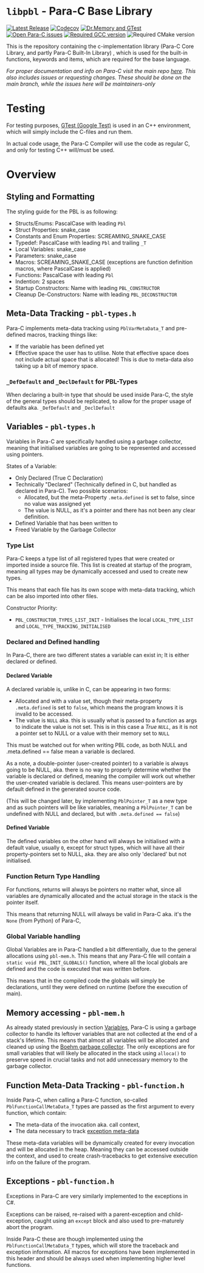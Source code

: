 # `libpbl` - Para-C Base Library

[![Latest Release](https://img.shields.io/github/v/release/Para-C/Para-C-Base-Library?include_prereleases)](https://github.com/Para-C/Para-C-Base-Library/releases)
[![Codecov](https://github.com/Para-C/Para-C-Base-Library/actions/workflows/codecov.yml/badge.svg)](https://github.com/Para-C/Para-C-Base-Library/actions/workflows/codecov.yml)
[![Dr.Memory and GTest](https://github.com/Para-C/Para-C-Base-Library/actions/workflows/drmemory.yml/badge.svg)](https://github.com/Para-C/Para-C-Base-Library/actions/workflows/drmemory.yml)
[![Open Para-C issues](https://img.shields.io/github/issues/Para-C/Para-C)](https://github.com/Para-C/Para-C/issues)
[![Required GCC version](https://img.shields.io/badge/GCC-%3E%3D8.0-blue)](https://github.com/Para-C/Para-C/discussions/76)
![Required CMake version](https://img.shields.io/badge/CMake-%3E%3D3.17-blue)

This is the repository containing the c-implementation library (Para-C Core Library, and partly Para-C Built-In Library)
, which is used for the built-in functions, keywords and items, which are required for the base language.

*For proper documentation and info on Para-C visit the main repo [here](https://github.com/Para-C/Para-C). This also
includes issues or requesting changes. These should be done on the main branch, while the issues here will be
maintainers-only*

# Testing

For testing purposes, [GTest (Google Test)](https://github.com/google/googletest/releases/tag/release-1.11.0)
is used in an C++ environment, which will simply include the C-files and run them.

In actual code usage, the Para-C Compiler will use the code as regular C, and only for testing C++ will/must be used.

# Overview

## Styling and Formatting

The styling guide for the PBL is as following:

- Structs/Enums: PascalCase with leading `Pbl`
- Struct Properties: snake_case
- Constants and Enum Properties: SCREAMING_SNAKE_CASE
- Typedef: PascalCase with leading `Pbl` and trailing `_T`
- Local Variables: snake_case
- Parameters: snake_case
- Macros: SCREAMING_SNAKE_CASE (exceptions are function definition macros, where PascalCase is applied)
- Functions: PascalCase with leading `Pbl`
- Indention: 2 spaces
- Startup Constructors: Name with leading `PBL_CONSTRUCTOR`
- Cleanup De-Constructors: Name with leading `PBL_DECONSTRUCTOR`

## Meta-Data Tracking - `pbl-types.h`

Para-C implements meta-data tracking using `PblVarMetaData_T` and pre-defined macros, tracking things like:

- If the variable has been defined yet
- Effective space the user has to utilise. Note that effective space does not include actual space that is allocated!
  This is due to meta-data also taking up a bit of memory space.

### `_DefDefault` and `_DeclDefault` for PBL-Types

When declaring a built-in type that should be used inside Para-C, the style of the general types should be replicated,
to allow for the proper usage of defaults aka. `_DefDefault` and `_DeclDefault`

## Variables - `pbl-types.h`

Variables in Para-C are specifically handled using a garbage collector, meaning that initialised variables are
going to be represented and accessed using pointers. 

States of a Variable: 
- Only Declared (True C Declaration)
- Technically "Declared" (Technically defined in C, but handled as declared in Para-C). Two possible 
  scenarios:
  - Allocated, but the meta-Property `.meta.defined` is set to false, since no value was assigned yet
  - The value is NULL, as it's a pointer and there has not been any clear definition.
- Defined Variable that has been written to
- Freed Variable by the Garbage Collector

### Type List

Para-C keeps a type list of all registered types that were created or imported inside a source file. This list is 
created at startup of the program, meaning all types may be dynamically accessed and used to create new types. 

This means that each file has its own scope with meta-data tracking, which can be also imported into other files. 

Constructor Priority:
- `PBL_CONSTRUCTOR_TYPES_LIST_INIT` - Initialises the local `LOCAL_TYPE_LIST` and `LOCAL_TYPE_TRACKING_INITIALISED` 

### Declared and Defined handling

In Para-C, there are two different states a variable can exist in; It is either declared or defined.

#### Declared Variable

A declared variable is, unlike in C, can be appearing in two forms:

- Allocated and with a value set, though their meta-property `.meta.defined` is set to `false`, which means the program
  knows it is invalid to be accessed.
- The value is `NULL` aka. this is usually what is passed to a function as args to indicate the value is not set. This
  is in this case a *True `NULL`*, as it is not a pointer set to NULL or a value with their memory set to `NULL`

This must be watched out for when writing PBL code, as both NULL and .meta.defined == false mean a variable is declared.

As a note, a double-pointer (user-created pointer) to a variable is always going to be NULL, aka. there is no way to
properly determine whether the variable is declared or defined, meaning the compiler will work out whether the
user-created variable is declared. This means user-pointers are by default defined in the generated source code.

(This will be changed later, by implementing `PblPointer_T` as a new type and as such pointers will be like variables,
meaning a `PblPointer_T` can be undefined with NULL and declared, but with `.meta.defined == false`)

#### Defined Variable

The defined variables on the other hand will always be initialised with a default value, usually `0`, except for struct
types, which will have all their property-pointers set to NULL, aka. they are also only 'declared' but not initialised.

### Function Return Type Handling

For functions, returns will always be pointers no matter what, since all variables are dynamically allocated and the
actual storage in the stack is the pointer itself.

This means that returning NULL will always be valid in Para-C aka. it's the `None` (from Python) of Para-C,

### Global Variable handling

Global Variables are in Para-C handled a bit differentially, due to the general allocations using `pbl-mem.h`. This
means that any Para-C file will contain a `static void PBL_INIT_GLOBALS()` function, where all the local globals
are defined and the code is executed that was written before.

This means that in the compiled code the globals will simply be declarations, until they were defined
on runtime (before the execution of main).

## Memory accessing - `pbl-mem.h`

As already stated previously in section [Variables](#variables---pbl-typesh), Para-C is using a garbage collector to
handle its leftover variables that are not collected at the end of a stack's lifetime. This means that almost all 
variables will be allocated and cleaned up using the [Boehm garbage collector](https://hboehm.info/gc/). The only 
exceptions are for small variables that will likely be allocated in the stack using `alloca()` to preserve speed in
crucial tasks and not add unnecessary memory to the garbage collector.

## Function Meta-Data Tracking - `pbl-function.h`

Inside Para-C, when calling a Para-C function, so-called `PblFunctionCallMetaData_T` types are passed as the first
argument to every function, which contain:

- The meta-data of the invocation aka. call context,
- The data necessary to track [exception meta-data](#exceptions---pbl-functionh)

These meta-data variables will be dynamically created for every invocation and will be allocated in the heap. Meaning
they can be accessed outside the context, and used to create crash-tracebacks to get extensive execution info on the
failure of the program.

## Exceptions - `pbl-function.h`

Exceptions in Para-C are very similarly implemented to the exceptions in C#.

Exceptions can be raised, re-raised with a parent-exception and child-exception, caught using an `except` block and also
used to pre-maturely abort the program.

Inside Para-C these are though implemented using the `PblFunctionCallMetaData_T` types, which will store the traceback
and exception information. All macros for exceptions have been implemented in this header and should be always used when
implementing higher level functions.
